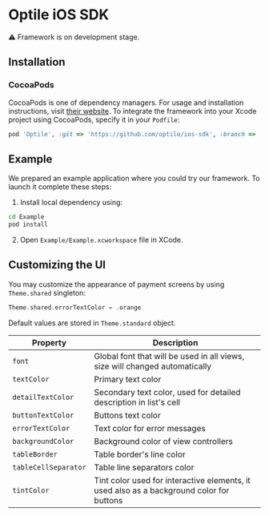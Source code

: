 # Optile iOS SDK

⚠️ Framework is on development stage.

## Installation

### CocoaPods
CocoaPods is one of dependency managers. For usage and installation instructions, visit [their website](https://cocoapods.org). To integrate the framework into your Xcode project using CocoaPods, specify it in your `Podfile`:

```ruby
pod 'Optile', :git => 'https://github.com/optile/ios-sdk', :branch => 'develop'
```

## Example
We prepared an example application where you could try our framework. To launch it complete these steps:

1. Install local dependency using:
  ```bash
cd Example
pod install
```

2. Open `Example/Example.xcworkspace` file in XCode.

## Customizing the UI

You may customize the appearance of payment screens by using `Theme.shared` singleton:

```swift
Theme.shared.errorTextColor = .orange
```

Default values are stored in `Theme.standard` object.

|Property|Description|
|-|-|
|`font`|Global font that will be used in all views, size will changed automatically|
|`textColor`|Primary text color|
|`detailTextColor`|Secondary text color, used for detailed description in list's cell|
|`buttonTextColor`|Buttons text color|
|`errorTextColor`|Text color for error messages|
|`backgroundColor`|Background color of view controllers|
|`tableBorder`|Table border's line color|
|`tableCellSeparator`|Table line separators color|
|`tintColor`|Tint color used for interactive elements, it used also as a background color for buttons|
